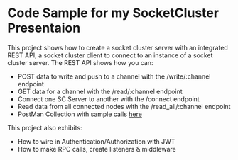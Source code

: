 # Code Sample for my SocketCluster Presentaion

This project shows how to create a socket cluster server with an integrated REST API, a socket cluster client to connect to an instance of a socket cluster server. 
The REST API shows how you can: 
* POST data to write and push to a channel with the /write/:channel endpoint
* GET data for a channel with the /read/:channel endpoint
* Connect one SC Server to another with the /connect endpoint
* Read data from all connected nodes with the /read_all/:channel endpoint
* PostMan Collection with sample calls [here](https://github.com/kylebernhardy/socketcluster-presentation/blob/master/postmanCollection/SocketCluster%20Presentation.postman_collection.json)

This project also exhibits:
* How to wire in Authentication/Authorization with JWT
* How to make RPC calls, create listeners & middleware

